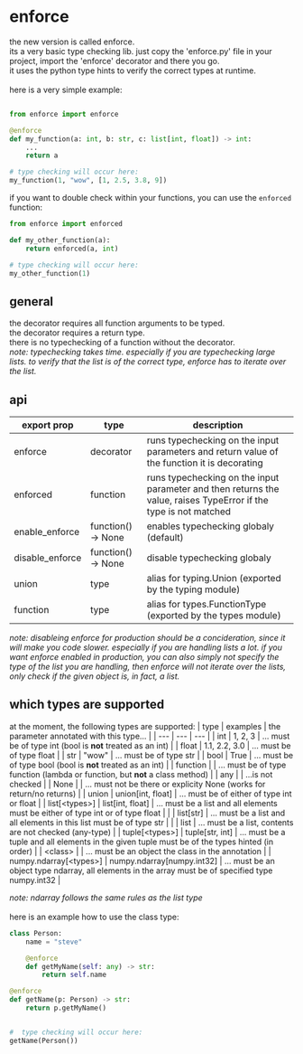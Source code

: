 # enforce

the new version is called enforce.\
its a very basic type checking lib. just copy the 'enforce.py' file in your project, import the 'enforce' decorator and there you go.\
it uses the python type hints to verify the correct types at runtime.\
\
here is a very simple example:
```python

from enforce import enforce

@enforce
def my_function(a: int, b: str, c: list[int, float]) -> int:
    ...
    return a

# type checking will occur here:
my_function(1, "wow", [1, 2.5, 3.8, 9])
```

if you want to double check within your functions, you can use the `enforced` function:
```python
from enforce import enforced

def my_other_function(a):
    return enforced(a, int)

# type checking will occur here:
my_other_function(1)
```

## general

the decorator requires all function arguments to be typed.\
the decorator requires a return type.\
there is no typechecking of a function without the decorator.\
*note:*
*typechecking takes time. especially if you are typechecking large lists. to verify that the list is of the correct type,*
*enforce has to iterate over the list.*


## api

| export prop | type | description |
| ----------- | ---- | ----------- |
| enforce | decorator | runs typechecking on the input parameters and return value of the function it is decorating |
| enforced | function | runs typechecking on the input parameter and then returns the value, raises TypeError if the type is not matched |
| enable_enforce | function() -> None | enables typechecking globaly (default) |
| disable_enforce | function() -> None | disable typechecking globaly |
| union | type | alias for typing.Union (exported by the typing module) |
| function | type | alias for types.FunctionType (exported by the types module) |

*note:*
*disableing enforce for production should be a concideration, since it will make you code slower. especially if you are handling
lists a lot. if you want enforce enabled in production, you can also simply not specify the type of the list you are handling, then 
enforce will not iterate over the lists, only check if the given object is, in fact, a list.*


## which types are supported
at the moment, the following types are supported:
| type | examples | the parameter annotated with this type... |
| --- | --- | --- |
| int | 1, 2, 3 | ... must be of type int (bool is **not** treated as an int) |
| float | 1.1, 2.2, 3.0 | ... must be of type float |
| str | "wow" | ... must be of type str |
| bool | True | ... must be of type bool (bool is **not** treated as an int) |
| function | |  ... must be of type function (lambda or function, but **not** a class method) |
| any | |  ...is not checked |
| None | | ... must not be there or explicity None (works for return/no returns) |
| union | union[int, float] | ... must be of either of type int or float |
| list[\<types\>] | list[int, float] | ... must be a list and all elements must be either of type int or of type float |
|  | list[str] | ... must be a list and all elements in this list must be of type str |
|  | list | ... must be a list, contents are not checked (any-type) |
| tuple[\<types\>] | tuple[str, int] | ... must be a tuple and all elements in the given tuple must be of the types hinted (in order) |
| \<class\> |  | ... must be an object the class in the annotation |
| numpy.ndarray[\<types\>] | numpy.ndarray[numpy.int32] | ... must be an object type ndarray, all elements in the array must be of specified type numpy.int32 |

*note:*
*ndarray follows the same rules as the list type*\
\
here is an example how to use the class type:
```python
class Person:
    name = "steve"

    @enforce
    def getMyName(self: any) -> str:
        return self.name

@enforce
def getName(p: Person) -> str:
    return p.getMyName()


#  type checking will occur here:
getName(Person())
```

